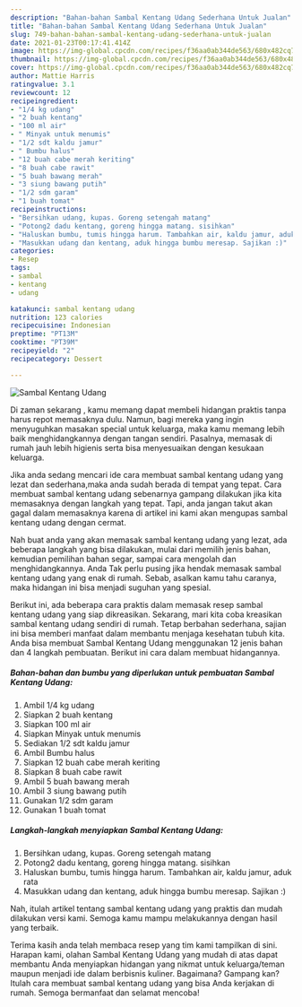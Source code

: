 ```yaml
---
description: "Bahan-bahan Sambal Kentang Udang Sederhana Untuk Jualan"
title: "Bahan-bahan Sambal Kentang Udang Sederhana Untuk Jualan"
slug: 749-bahan-bahan-sambal-kentang-udang-sederhana-untuk-jualan
date: 2021-01-23T00:17:41.414Z
image: https://img-global.cpcdn.com/recipes/f36aa0ab344de563/680x482cq70/sambal-kentang-udang-foto-resep-utama.jpg
thumbnail: https://img-global.cpcdn.com/recipes/f36aa0ab344de563/680x482cq70/sambal-kentang-udang-foto-resep-utama.jpg
cover: https://img-global.cpcdn.com/recipes/f36aa0ab344de563/680x482cq70/sambal-kentang-udang-foto-resep-utama.jpg
author: Mattie Harris
ratingvalue: 3.1
reviewcount: 12
recipeingredient:
- "1/4 kg udang"
- "2 buah kentang"
- "100 ml air"
- " Minyak untuk menumis"
- "1/2 sdt kaldu jamur"
- " Bumbu halus"
- "12 buah cabe merah keriting"
- "8 buah cabe rawit"
- "5 buah bawang merah"
- "3 siung bawang putih"
- "1/2 sdm garam"
- "1 buah tomat"
recipeinstructions:
- "Bersihkan udang, kupas. Goreng setengah matang"
- "Potong2 dadu kentang, goreng hingga matang. sisihkan"
- "Haluskan bumbu, tumis hingga harum. Tambahkan air, kaldu jamur, aduk rata"
- "Masukkan udang dan kentang, aduk hingga bumbu meresap. Sajikan :)"
categories:
- Resep
tags:
- sambal
- kentang
- udang

katakunci: sambal kentang udang 
nutrition: 123 calories
recipecuisine: Indonesian
preptime: "PT13M"
cooktime: "PT39M"
recipeyield: "2"
recipecategory: Dessert

---
```



![Sambal Kentang Udang](https://img-global.cpcdn.com/recipes/f36aa0ab344de563/680x482cq70/sambal-kentang-udang-foto-resep-utama.jpg)

Di zaman  sekarang , kamu memang dapat membeli hidangan praktis tanpa harus repot memasaknya dulu. Namun, bagi mereka yang ingin menyuguhkan masakan special untuk keluarga, maka kamu memang lebih baik menghidangkannya dengan tangan sendiri. Pasalnya, memasak di rumah jauh lebih higienis serta bisa menyesuaikan dengan kesukaan keluarga.

Jika anda sedang mencari ide cara membuat sambal kentang udang yang lezat dan sederhana,maka anda sudah berada di tempat yang tepat. Cara membuat sambal kentang udang  sebenarnya gampang dilakukan jika kita memasaknya dengan langkah yang tepat. Tapi, anda jangan takut akan gagal dalam memasaknya 
karena di artikel ini kami akan mengupas sambal kentang udang dengan cermat.  



Nah buat anda yang akan memasak sambal kentang udang yang lezat, ada beberapa langkah yang bisa dilakukan, mulai dari memilih jenis bahan, kemudian pemilihan bahan segar, sampai cara mengolah dan menghidangkannya. Anda Tak perlu pusing jika hendak memasak sambal kentang udang yang enak di rumah. Sebab, asalkan kamu  tahu caranya, maka hidangan ini bisa menjadi suguhan yang spesial.

Berikut ini, ada beberapa cara praktis  dalam memasak resep sambal kentang udang yang siap dikreasikan. Sekarang, mari kita coba kreasikan sambal kentang udang sendiri di rumah. Tetap berbahan sederhana, sajian ini bisa memberi manfaat dalam membantu menjaga kesehatan tubuh kita. Anda bisa membuat Sambal Kentang Udang menggunakan 12 jenis bahan dan 4 langkah pembuatan. Berikut ini cara dalam membuat hidangannya.

<!--inarticleads1-->

##### Bahan-bahan dan bumbu yang diperlukan untuk pembuatan Sambal Kentang Udang:

1. Ambil 1/4 kg udang
1. Siapkan 2 buah kentang
1. Siapkan 100 ml air
1. Siapkan  Minyak untuk menumis
1. Sediakan 1/2 sdt kaldu jamur
1. Ambil  Bumbu halus
1. Siapkan 12 buah cabe merah keriting
1. Siapkan 8 buah cabe rawit
1. Ambil 5 buah bawang merah
1. Ambil 3 siung bawang putih
1. Gunakan 1/2 sdm garam
1. Gunakan 1 buah tomat




<!--inarticleads2-->

##### Langkah-langkah menyiapkan Sambal Kentang Udang:

1. Bersihkan udang, kupas. Goreng setengah matang
1. Potong2 dadu kentang, goreng hingga matang. sisihkan
1. Haluskan bumbu, tumis hingga harum. Tambahkan air, kaldu jamur, aduk rata
1. Masukkan udang dan kentang, aduk hingga bumbu meresap. Sajikan :)




Nah, itulah artikel tentang  sambal kentang udang  yang praktis dan mudah dilakukan versi kami. Semoga kamu mampu melakukannya dengan hasil yang terbaik. 

Terima kasih anda telah membaca resep yang tim kami tampilkan di sini. Harapan kami, olahan  Sambal Kentang Udang yang mudah di atas dapat membantu Anda menyiapkan hidangan yang nikmat untuk keluarga/teman maupun menjadi ide dalam berbisnis kuliner. Bagaimana? Gampang kan? Itulah cara membuat sambal kentang udang yang bisa Anda kerjakan di rumah. Semoga bermanfaat dan selamat mencoba!


